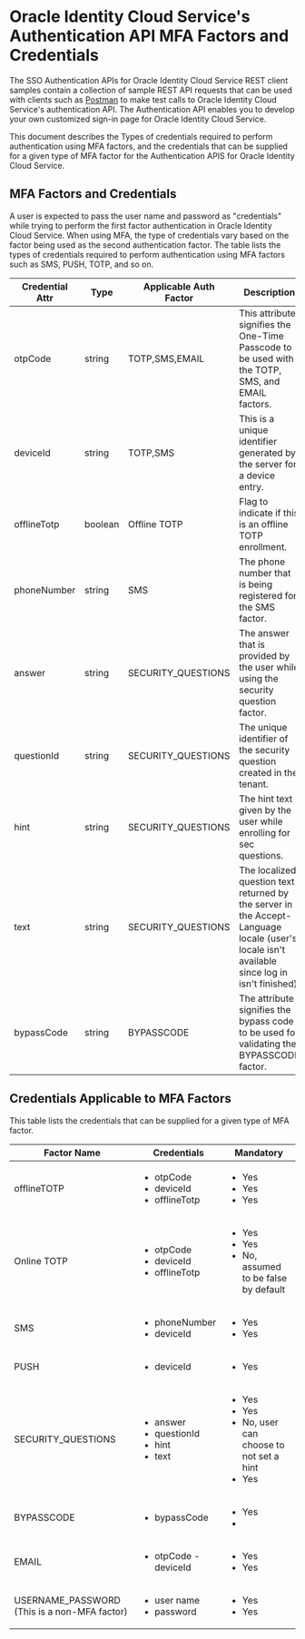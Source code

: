 # Oracle Identity Cloud Service's Authentication API MFA Factors and Credentials

The SSO Authentication APIs for Oracle Identity Cloud Service REST client samples contain a collection of sample REST API requests that can be used with clients such as [Postman](http://getpostman.com) to make test calls to Oracle Identity Cloud Service's authentication API. The Authentication API enables you to develop your own customized sign-in page for Oracle Identity Cloud Service.

This document describes the Types of credentials required to perform authentication using MFA factors, and the credentials that can be supplied for a given type of MFA factor for the Authentication APIS for Oracle Identity Cloud Service.

## MFA Factors and Credentials

A user is expected to pass the user name and password as "credentials" while trying to perform the first factor authentication in Oracle Identity Cloud Service. When using MFA, the type of credentials vary based on the factor being used as the second authentication factor. The table lists the types of credentials required to perform authentication using MFA factors such as SMS, PUSH, TOTP, and so on.

 | Credential Attr     | Type     | Applicable Auth Factor | Description                                            | 
 |---------------------|----------|------------------------|--------------------------------------------------------|
 | otpCode             | string   | TOTP,SMS,EMAIL         | This attribute signifies the One-Time Passcode to be used with the TOTP, SMS, and EMAIL factors.|
 | deviceId            | string   | TOTP,SMS               | This is a unique identifier generated by the server for a device entry. |
 | offlineTotp         | boolean  | Offline TOTP           | Flag to indicate if this is an offline TOTP enrollment. |
 | phoneNumber         | string   | SMS                    | The phone number that is being registered for the SMS factor. |
 | answer              | string   | SECURITY_QUESTIONS     | The answer that is provided by the user while using the security question factor. |
 | questionId          | string   | SECURITY_QUESTIONS     | The unique identifier of the security question created in the tenant. |
 | hint                | string   | SECURITY_QUESTIONS     | The hint text given by the user while enrolling for sec questions.|
 | text                | string   | SECURITY_QUESTIONS     | The localized question text returned by the server in the Accept-Language locale (user's locale isn't available since log in isn't finished)|
 | bypassCode          | string   | BYPASSCODE             | The attribute signifies the bypass code to be used for validating the BYPASSCODE factor.|

## Credentials Applicable to MFA Factors

This table lists the credentials that can be supplied for a given type of MFA factor.

 | Factor Name         | Credentials                       | Mandatory        | 
 |---------------------|-----------------------------------|------------------|
 | offlineTOTP         |<ul><li>otpCode</li><li>deviceId</li><li>offlineTotp</li></ul>|<ul><li>Yes</li><li>Yes</li><li>Yes</li></ul>|
 | Online TOTP         |<ul><li>otpCode</li><li>deviceId</li><li>offlineTotp</li></ul>|<ul><li>Yes</li><li>Yes</li><li>No, assumed to be false by default</li></ul>|
 | SMS                 |<ul><li>phoneNumber</li><li>deviceId</li></ul>|<ul><li>Yes</li><li>Yes</li></ul>|
 | PUSH                |<ul><li>deviceId</li></ul>         |<ul><li>Yes</li></ul>|
 | SECURITY_QUESTIONS  |<ul><li>answer</li><li>questionId</li><li>hint</li><li>text</li></ul>|<ul><li>Yes</li><li>Yes</li><li>No, user can choose to not set a hint</li><li>Yes</li></ul>|
 | BYPASSCODE          |<ul><li>bypassCode</li></ul>       |<ul><li>Yes</li><li>|
 | EMAIL               |<ul><li>otpCode -deviceId</li></ul>|<ul><li>Yes</li><li>Yes</li></ul>|
 | USERNAME_PASSWORD (This is a non-MFA factor)|<ul><li>user name</li><li>password</li></ul>|<ul><li>Yes</li><li>Yes</li></ul>|
